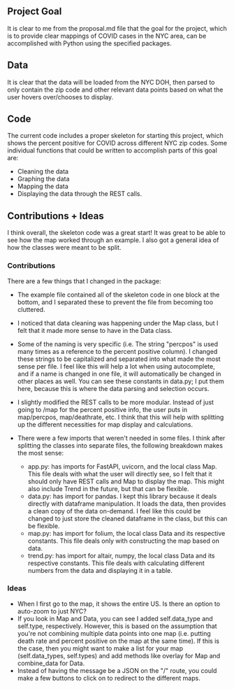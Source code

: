 ## Project Goal
It is clear to me from the proposal.md file that the goal for the project, which is to provide clear mappings of COVID cases in the NYC area, can be accomplished with Python using the specified packages.

## Data
It is clear that the data will be loaded from the NYC DOH, then parsed to only contain the zip code and other relevant data points based on what the user hovers over/chooses to display.

## Code
The current code includes a proper skeleton for starting this project, which shows the percent positive for COVID across different NYC zip codes.
Some individual functions that could be written to accomplish parts of this goal are:
- Cleaning the data
- Graphing the data
- Mapping the data
- Displaying the data through the REST calls.

## Contributions + Ideas
I think overall, the skeleton code was a great start! It was great to be able to see how the map worked through an example. I also got a general idea of how the classes were meant to be split.

### Contributions
There are a few things that I changed in the package:
- The example file contained all of the skeleton code in one block at the bottom, and I separated these to prevent the file from becoming too cluttered.

- I noticed that data cleaning was happening under the Map class, but I felt that it made more sense to have in the Data class.

- Some of the naming is very specific (i.e. The string "percpos" is used many times as a reference to the percent positive column). I changed these strings to be capitalized and separated into what made the most sense per file. I feel like this will help a lot when using autocomplete, and if a name is changed in one file, it will automatically be changed in other places as well. You can see these constants in data.py; I put them here, because this is where the data parsing and selection occurs.

- I slightly modified the REST calls to be more modular. Instead of just going to /map for the percent positive info, the user puts in map/percpos, map/deathrate, etc. I think that this will help with splitting up the different necessities for map display and calculations.

- There were a few imports that weren't needed in some files. I think after splitting the classes into separate files, the following breakdown makes the most sense:
    - app.py: has imports for FastAPI, uvicorn, and the local class Map. This file deals with what the user will directly see, so I felt that it should only have REST calls and Map to display the map. This might also include Trend in the future, but that can be flexible.
    - data.py: has import for pandas. I kept this library because it deals directly with dataframe manipulation. It loads the data, then provides a clean copy of the data on-demand. I feel like this could be changed to just store the cleaned dataframe in the class, but this can be flexible.
    - map.py: has import for folium, the local class Data and its respective constants. This file deals only with constructing the map based on data.
    - trend.py: has import for altair, numpy, the local class Data and its respective constants. This file deals with calculating different numbers from the data and displaying it in a table.

### Ideas
- When I first go to the map, it shows the entire US. Is there an option to auto-zoom to just NYC?
- If you look in Map and Data, you can see I added self.data_type and self.type, respectively. However, this is based on the assumption that you're not combining multiple data points into one map (i.e. putting death rate and percent positive on the map at the same time). If this is the case, then you might want to make a list for your map (self.data_types, self.types) and add methods like overlay for Map and combine_data for Data.
- Instead of having the message be a JSON on the "/" route, you could make a few buttons to click on to redirect to the different maps.